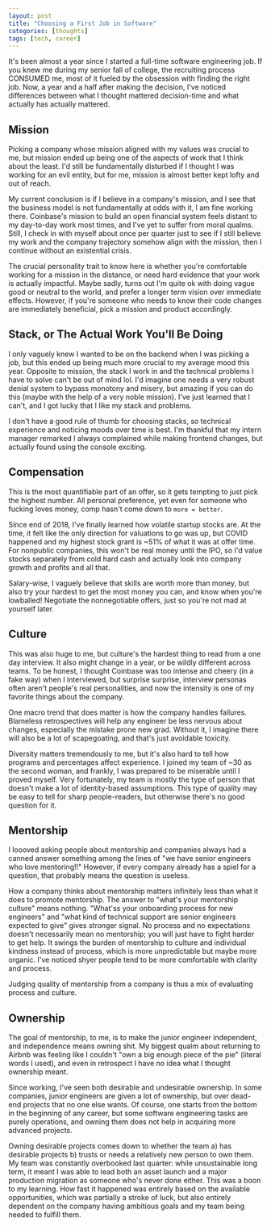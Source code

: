 ```yaml
---
layout: post
title: "Choosing a First Job in Software"
categories: [thoughts]
tags: [tech, career]
---
```


It's been almost a year since I started a full-time software engineering job. If you knew me during my senior fall of college, the recruiting process CONSUMED me, most of it fueled by the obsession with finding the right job. Now, a year and a half after making the decision, I've noticed differences between what I thought mattered decision-time and what actually has actually mattered.

<!--more-->

## Mission

Picking a company whose mission aligned with my values was crucial to me, but mission ended up being one of the aspects of work that I think about the least. I'd still be fundamentally disturbed if I thought I was working for an evil entity, but for me, mission is almost better kept lofty and out of reach.

My current conclusion is if I believe in a company's mission, and I see that the business model is not fundamentally at odds with it, I am fine working there. Coinbase's mission to build an open financial system feels distant to my day-to-day work most times, and I've yet to suffer from moral qualms. Still, I check in with myself about once per quarter just to see if I still believe my work and the company trajectory somehow align with the mission, then I continue without an existential crisis. 

The crucial personality trait to know here is whether you're comfortable working for a mission in the distance, or need hard evidence that your work is actually impactful. Maybe sadly, turns out I'm quite ok with doing vague good or neutral to the world, and prefer a longer term vision over immediate effects. However, if you're someone who needs to know their code changes are immediately beneficial, pick a mission and product accordingly.

## Stack, or The Actual Work You'll Be Doing

I only vaguely knew I wanted to be on the backend when I was picking a job, but this ended up being much more crucial to my average mood this year. Opposite to mission, the stack I work in and the technical problems I have to solve can't be out of mind lol. I'd imagine one needs a very robust denial system to bypass monotony and misery, but amazing if you can do this (maybe with the help of a very noble mission). I've just learned that I can't, and I got lucky that I like my stack and problems.

I don't have a good rule of thumb for choosing stacks, so technical experience and noticing moods over time is best. I'm thankful that my intern manager remarked I always complained while making frontend changes, but actually found using the console exciting. 

<!-- I imagine my backend preference comes from the part of my brain that likes proving logical correctness.  -->

## Compensation

This is the most quantifiable part of an offer, so it gets tempting to just pick the highest number. All personal preference, yet even for someone who fucking loves money, comp hasn't come down to `more = better`. 

Since end of 2018, I've finally learned how volatile startup stocks are. At the time, it felt like the only direction for valuations to go was up, but COVID happened and my highest stock grant is ~51% of what it was at offer time. For nonpublic companies, this won't be real money until the IPO, so I'd value stocks separately from cold hard cash and actually look into company growth and profits and all that.

Salary-wise, I vaguely believe that skills are worth more than money, but also try your hardest to get the most money you can, and know when you're lowballed! Negotiate the nonnegotiable offers, just so you're not mad at yourself later.

## Culture

This was also huge to me, but culture's the hardest thing to read from a one day interview. It also might change in a year, or be wildly different across teams. To be honest, I thought Coinbase was too intense and cheery (in a fake way) when I interviewed, but surprise surprise, interview personas often aren't people's real personalities, and now the intensity is one of my favorite things about the company. 

One macro trend that does matter is how the company handles failures. Blameless retrospectives will help any engineer be less nervous about changes, especially the mistake prone new grad. Without it, I imagine there will also be a lot of scapegoating, and that's just avoidable toxicity.

Diversity matters tremendously to me, but it's also hard to tell how programs and percentages affect experience. I joined my team of ~30 as the second woman, and frankly, I was prepared to be miserable until I proved myself. Very fortunately, my team is mostly the type of person that doesn't make a lot of identity-based assumptions. This type of quality may be easy to tell for sharp people-readers, but otherwise there's no good question for it.

## Mentorship

I loooved asking people about mentorship and companies always had a canned answer something among the lines of "we have senior engineers who love mentoring!!" However, if every company already has a spiel for a question, that probably means the question is useless. 

How a company thinks about mentorship matters infinitely less than what it does to promote mentorship. The answer to "what's your mentorship culture" means nothing. "What'ss your onboarding process for new engineers" and "what kind of technical support are senior engineers expected to give" gives stronger signal. No process and no expectations doesn't necessarily mean no mentorship; you will just have to fight harder to get help. It swings the burden of mentorship to culture and individual kindness instead of process, which is more unpredictable but maybe more organic. I've noticed shyer people tend to be more comfortable with clarity and process.

Judging quality of mentorship from a company is thus a mix of evaluating process and culture.

## Ownership

The goal of mentorship, to me, is to make the junior engineer independent, and independence means owning shit. My biggest qualm about returning to Airbnb was feeling like I couldn't "own a big enough piece of the pie" (literal words I used), and even in retrospect I have no idea what I thought ownership meant. 

Since working, I've seen both desirable and undesirable ownership. In some companies, junior engineers are given a lot of ownership, but over dead-end projects that no one else wants. Of course, one starts from the bottom in the beginning of any career, but some software engineering tasks are purely operations, and owning them does not help in acquiring more advanced projects.

Owning desirable projects comes down to whether the team a) has desirable projects b) trusts or needs a relatively new person to own them. My team was constantly overbooked last quarter: while unsustainable long term, it meant I was able to lead both an asset launch and a major production migration as someone who's never done either. This was a boon to my learning. How fast it happened was entirely based on the available opportunities, which was partially a stroke of luck, but also entirely dependent on the company having ambitious goals and my team being needed to fulfill them.
